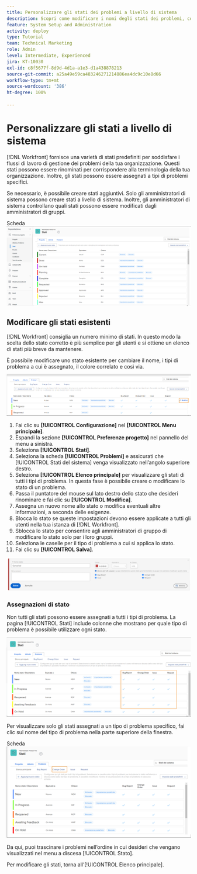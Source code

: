 ```yaml
---
title: Personalizzare gli stati dei problemi a livello di sistema
description: Scopri come modificare i nomi degli stati dei problemi, controllare i tipi di problemi per i quali viene utilizzato uno stato e bloccare/sbloccare gli stati per la personalizzazione a livello di gruppo.
feature: System Setup and Administration
activity: deploy
type: Tutorial
team: Technical Marketing
role: Admin
level: Intermediate, Experienced
jira: KT-10030
exl-id: c8f5677f-8d9d-4d1a-a1e3-d1a438878213
source-git-commit: a25a49e59ca483246271214886ea4dc9c10e8d66
workflow-type: tm+mt
source-wordcount: '386'
ht-degree: 100%

---
```


# Personalizzare gli stati a livello di sistema

[!DNL Workfront] fornisce una varietà di stati predefiniti per soddisfare i flussi di lavoro di gestione dei problemi della tua organizzazione. Questi stati possono essere rinominati per corrispondere alla terminologia della tua organizzazione. Inoltre, gli stati possono essere assegnati a tipi di problemi specifici.

Se necessario, è possibile creare stati aggiuntivi. Solo gli amministratori di sistema possono creare stati a livello di sistema. Inoltre, gli amministratori di sistema controllano quali stati possono essere modificati dagli amministratori di gruppi.

Scheda ![[!UICONTROL Problemi] nella pagina [!UICONTROL Stati] in [!UICONTROL Configurazione]](assets/admin-fund-all-issue-statuses.png)

## Modificare gli stati esistenti

[!DNL Workfront] consiglia un numero minimo di stati. In questo modo la scelta dello stato corretto è più semplice per gli utenti e si ottiene un elenco di stati più breve da mantenere.

È possibile modificare uno stato esistente per cambiare il nome, i tipi di problema a cui è assegnato, il colore correlato e così via.

![L’elenco degli stati dei problemi con l’opzione [!UICONTROL Modifica] evidenziata](assets/admin-fund-edit-issue-status.png)

1. Fai clic su **[!UICONTROL Configurazione]** nel **[!UICONTROL Menu principale]**.
1. Espandi la sezione **[!UICONTROL Preferenze progetto]** nel pannello del menu a sinistra.
1. Seleziona **[!UICONTROL Stati]**.
1. Seleziona la scheda **[!UICONTROL Problemi]** e assicurati che [!UICONTROL Stati del sistema] venga visualizzato nell’angolo superiore destro.
1. Seleziona **[!UICONTROL Elenco principale]** per visualizzare gli stati di tutti i tipi di problema. In questa fase è possibile creare o modificare lo stato di un problema.
1. Passa il puntatore del mouse sul lato destro dello stato che desideri rinominare e fai clic su **[!UICONTROL Modifica]**.
1. Assegna un nuovo nome allo stato o modifica eventuali altre informazioni, a seconda delle esigenze.
1. Blocca lo stato se queste impostazioni devono essere applicate a tutti gli utenti nella tua istanza di [!DNL Workfront].
1. Sblocca lo stato per consentire agli amministratori di gruppo di modificare lo stato solo per i loro gruppi.
1. Seleziona le caselle per il tipo di problema a cui si applica lo stato.
1. Fai clic su **[!UICONTROL Salva]**.

![Finestra per la creazione di un nuovo stato](assets/admin-fund-edit-issue-status-2.png)

### Assegnazioni di stato

Non tutti gli stati possono essere assegnati a tutti i tipi di problema. La pagina [!UICONTROL Stati] include colonne che mostrano per quale tipo di problema è possibile utilizzare ogni stato.

![Ordine di modifica evidenziato nella scheda Problemi della pagina Stati](assets/admin-fund-issue-type-statuses.png)


Per visualizzare solo gli stati assegnati a un tipo di problema specifico, fai clic sul nome del tipo di problema nella parte superiore della finestra.

Scheda ![[!UICONTROL Problema] nella pagina [!UICONTROL Stato] con le colonne evidenziate](assets/admin-fund-statuses-issue-type.png)

Da qui, puoi trascinare i problemi nell’ordine in cui desideri che vengano visualizzati nel menu a discesa [!UICONTROL Stato].

Per modificare gli stati, torna all’[!UICONTROL Elenco principale].
